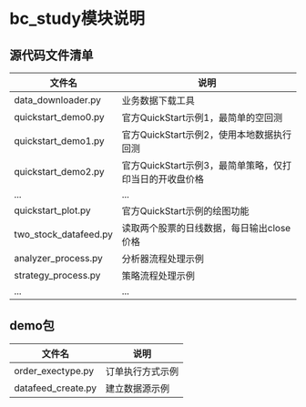 # bc_study模块说明

## 源代码文件清单

| 文件名 | 说明 |
|--|--|
| data_downloader.py | 业务数据下载工具 |
| quickstart_demo0.py | 官方QuickStart示例1，最简单的空回测 |
| quickstart_demo1.py | 官方QuickStart示例2，使用本地数据执行回测 |
| quickstart_demo2.py | 官方QuickStart示例3，最简单策略，仅打印当日的开收盘价格 |
| ... | ... |
| quickstart_plot.py | 官方QuickStart示例的绘图功能 |
| two_stock_datafeed.py | 读取两个股票的日线数据，每日输出close价格 |
| analyzer_process.py | 分析器流程处理示例 |
| strategy_process.py | 策略流程处理示例 |
| ... | ... |

## demo包

| 文件名 | 说明 |
|--|--|
| order_exectype.py | 订单执行方式示例 |
| datafeed_create.py | 建立数据源示例 |
